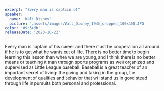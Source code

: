 ```yaml
---
excerpt: "Every man is captain of"
speaker:
  name: 'Walt Disney'
  picture: '/assets/images/Walt_Disney_1946_cropped_100x100.JPG'
color: '#9c5edb'
releaseDate: '2023-10-22'
---
```

Every man is captain of his career and there must be cooperation all around if he is to get what he wants out of life. There is no better time to begin learning this lesson than when we are young, and I think there is no better means of teaching it than through sports programs as well organized and supervised as Little League baseball. Baseball is a great teacher of an important secret of living: the giving and taking in the group, the development of qualities and behavior that will stand us in good stead through life in pursuits both personal and professional.